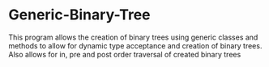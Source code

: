 # Generic-Binary-Tree
This program allows the creation of binary trees using generic classes and methods to allow for dynamic type acceptance and creation of binary trees. Also allows for in, pre and post order traversal of created binary trees
